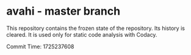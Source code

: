# avahi - master branch

This repository contains the frozen state of the repository.
Its history is cleared. It is used only for static code
analysis with Codacy.

Commit Time: 1725237608